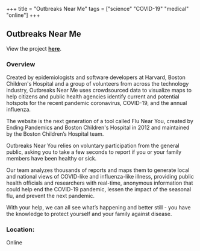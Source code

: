 +++
title = "Outbreaks Near Me"
tags = ["science" "COVID-19" "medical" "online"]
+++

## Outbreaks Near Me

View the project [**here**](https://outbreaksnearme.org/).

### Overview

Created by epidemiologists and software developers at Harvard, Boston Children's Hospital and a group of volunteers from across the technology industry, Outbreaks Near Me uses crowdsourced data to visualize maps to help citizens and public health agencies identify current and potential hotspots for the recent pandemic coronavirus, COVID-19, and the annual influenza.

The website is the next generation of a tool called Flu Near You, created by Ending Pandemics and Boston Children's Hospital in 2012 and maintained by the Boston Children’s Hospital team.

Outbreaks Near You relies on voluntary participation from the general public, asking you to take a few seconds to report if you or your family members have been healthy or sick.

Our team analyzes thousands of reports and maps them to generate local and national views of COVID-like and influenza-like illness, providing public health officials and researchers with real-time, anonymous information that could help end the COVID-19 pandemic, lessen the impact of the seasonal flu, and prevent the next pandemic.

With your help, we can all see what’s happening and better still - you have the knowledge to protect yourself and your family against disease.

### Location:
Online
